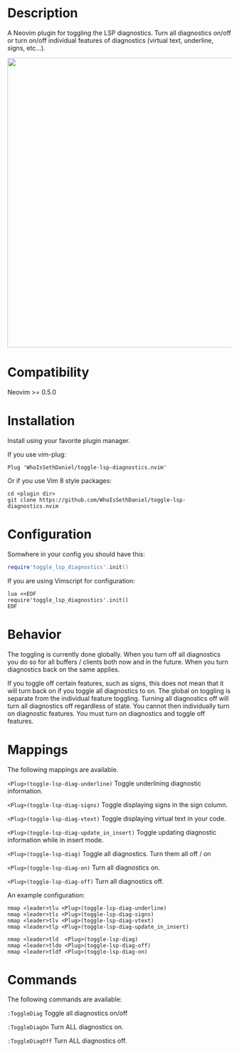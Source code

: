 # Description
A Neovim plugin for toggling the LSP diagnostics. Turn all diagnostics on/off or turn on/off
individual features of diagnostics (virtual text, underline, signs, etc...).

<img src="https://github.com/WhoIsSethDaniel/public-assets/blob/main/toggle-diag-onoff.gif" height="650" width="600">

# Compatibility
Neovim >= 0.5.0

# Installation
Install using your favorite plugin manager. 

If you use vim-plug:
```vim
Plug 'WhoIsSethDaniel/toggle-lsp-diagnostics.nvim'
```
Or if you use Vim 8 style packages:
```
cd <plugin dir>
git clone https://github.com/WhoIsSethDaniel/toggle-lsp-diagnostics.nvim
```

# Configuration
Somwhere in your config you should have this:
```lua
require'toggle_lsp_diagnostics'.init()
```
If you are using Vimscript for configuration:
```vim
lua <<EOF
require'toggle_lsp_diagnostics'.init()
EOF
```

# Behavior
The toggling is currently done globally. When you turn off all diagnostics you do so for
all buffers / clients both now and in the future. When you turn diagnostics back on the 
same applies.

If you toggle off certain features, such as signs, this does not mean that it will turn 
back on if you toggle all diagnostics to on. The global on toggling is separate from
the individual feature toggling. Turning all diagnostics off will turn all diagnostics off
regardless of state. You cannot then individually turn on diagnostic features. You must 
turn on diagnostics and toggle off features.

# Mappings
The following mappings are available. 

`<Plug>(toggle-lsp-diag-underline)`
Toggle underlining diagnostic information.

`<Plug>(toggle-lsp-diag-signs)`
Toggle displaying signs in the sign column.

`<Plug>(toggle-lsp-diag-vtext)`
Toggle displaying virtual text in your code.

`<Plug>(toggle-lsp-diag-update_in_insert)`
Toggle updating diagnostic information while in insert mode.

`<Plug>(toggle-lsp-diag)`
Toggle all diagnostics. Turn them all off / on

`<Plug>(toggle-lsp-diag-on)`
Turn all diagnostics on.

`<Plug>(toggle-lsp-diag-off)`
Turn all diagnostics off.

An example configuration:
```vim
nmap <leader>tlu <Plug>(toggle-lsp-diag-underline)
nmap <leader>tls <Plug>(toggle-lsp-diag-signs)
nmap <leader>tlv <Plug>(toggle-lsp-diag-vtext)
nmap <leader>tlp <Plug>(toggle-lsp-diag-update_in_insert)

nmap <leader>tld  <Plug>(toggle-lsp-diag)
nmap <leader>tldo <Plug>(toggle-lsp-diag-off)
nmap <leader>tldf <Plug>(toggle-lsp-diag-on)
```

# Commands
The following commands are available:

`:ToggleDiag`
Toggle all diagnostics on/off

`:ToggleDiagOn`
Turn ALL diagnostics on.

`:ToggleDiagOff`
Turn ALL diagnostics off.
